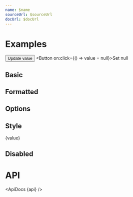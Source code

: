 ```yaml
---
name: $name
sourceUrl: $sourceUrl
docUrl: $docUrl
---
```


<script>
  import api from '$lib/components/TweenedValue.svelte?raw&sveld';
  import ApiDocs from '$lib/components/ApiDocs.svelte';
  import * as easings from 'svelte/easing'

  import AppBar from '$lib/components/AppBar.svelte';
  import Button from '$lib/components/Button.svelte';
  import Preview from '$lib/components/Preview.svelte';
  import TweenedValue from '$lib/components/TweenedValue.svelte';
  import { format } from '$lib/utils/format';

  let value = 0;

  function update() {
    value = Math.random() * 10;
  }
</script>

# Examples

<Button class="bg-blue-500 hover:bg-blue-600 text-white" on:click={update}>Update value</Button>
<Button on:click={() => value = null}>Set null</Button>

## Basic

<Preview>
  <TweenedValue {value} />
</Preview>

## Formatted

<Preview>
  <TweenedValue {value} format="currency" />
</Preview>

## Options

<Preview>
  <TweenedValue {value} format="decimal" options={{ duration: 1000, easing: easings.expoOut }} />
</Preview>

## Style

<Preview>
  <TweenedValue {value} let:value>
    <span style:color={value < 5 ? 'red' : 'green'}>{value}</span>
  </TweenedValue>
</Preview>

## Disabled

<Preview>
  <TweenedValue {value} disabled />
</Preview>

# API

<ApiDocs {api} />
